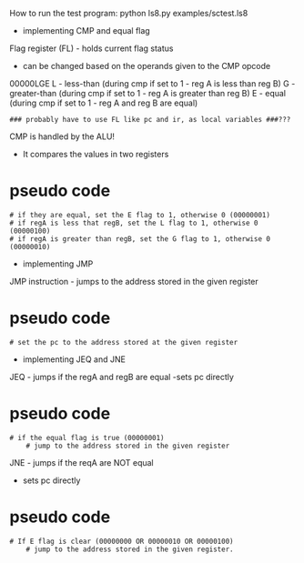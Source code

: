 How to run the test program:
python ls8.py examples/sctest.ls8



* implementing CMP and equal flag

Flag register (FL) - holds current flag status
 - can be changed based on the operands given to the CMP opcode

00000LGE
L - less-than (during cmp if set to 1 -  reg A is less than reg B)
G - greater-than (during cmp if set to 1 - reg A is greater than reg B)
E - equal (during cmp if set to 1 - reg A and reg B are equal)

    ### probably have to use FL like pc and ir, as local variables ###???

CMP is handled by the ALU!
- It compares the values in two registers

# pseudo code
    # if they are equal, set the E flag to 1, otherwise 0 (00000001)
    # if regA is less that regB, set the L flag to 1, otherwise 0 (00000100)
    # if regA is greater than regB, set the G flag to 1, otherwise 0 (00000010)

* implementing JMP

JMP instruction - jumps to the address stored in the given register

# pseudo code
    # set the pc to the address stored at the given register

* implementing JEQ and JNE

JEQ - jumps if the regA and regB are equal
-sets pc directly

# pseudo code
    # if the equal flag is true (00000001)
        # jump to the address stored in the given register

JNE - jumps if the reqA are NOT equal
- sets pc directly

# pseudo code
    # If E flag is clear (00000000 OR 00000010 OR 00000100)
        # jump to the address stored in the given register.